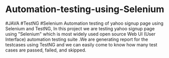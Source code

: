 # Automation-testing-using-Selenium
#JAVA #TestNG #Selenium
Automation testing of yahoo signup page using Selenium and TestNG,
In this project we are testing yahoo signup page using "Selenium" which is most widely used open source Web UI (User Interface) automation testing suite .We are generating report for the testcases using TestNG and we can easily come to know how many test cases are passed, failed, and skipped.
